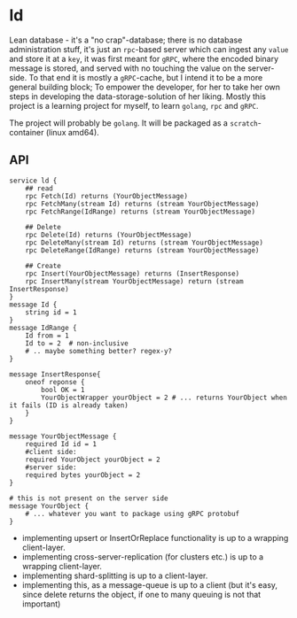# ld
Lean database - it's a "no crap"-database; there is no database administration stuff, it's just an `rpc`-based server 
which can ingest any `value` and store it at a `key`, it was first meant for `gRPC`, where the encoded binary message 
is stored, and served with no touching the value on the server-side. To that end it is mostly a `gRPC`-cache, 
but I intend it to be a more general building block;
To empower the developer, for her to take her own steps in developing the data-storage-solution of her liking. 
Mostly this project is a learning project for myself, to learn `golang`, `rpc` and `gRPC`.

The project will probably be `golang`. It will be packaged as a `scratch`-container (linux amd64).

## API

```gotemplate
service ld {
    ## read
    rpc Fetch(Id) returns (YourObjectMessage) 
    rpc FetchMany(stream Id) returns (stream YourObjectMessage) 
    rpc FetchRange(IdRange) returns (stream YourObjectMessage)
    
    ## Delete 
    rpc Delete(Id) returns (YourObjectMessage) 
    rpc DeleteMany(stream Id) returns (stream YourObjectMessage) 
    rpc DeleteRange(IdRange) returns (stream YourObjectMessage)
    
    ## Create
    rpc Insert(YourObjectMessage) returns (InsertResponse)
    rpc InsertMany(stream YourObjectMessage) return (stream InsertResponse)  
}
message Id {
    string id = 1
}
message IdRange {
    Id from = 1   
    Id to = 2  # non-inclusive
    # .. maybe something better? regex-y? 
}

message InsertResponse{
    oneof reponse {
        bool OK = 1
        YourObjectWrapper yourObject = 2 # ... returns YourObject when it fails (ID is already taken)
    }
}

message YourObjectMessage {
    required Id id = 1
    #client side:
    required YourObject yourObject = 2
    #server side:
    required bytes yourObject = 2
}

# this is not present on the server side
message YourObject {
    # ... whatever you want to package using gRPC protobuf 
}
```
- implementing upsert or InsertOrReplace functionality is up to a wrapping client-layer.
- implementing cross-server-replication (for clusters etc.) is up to a wrapping client-layer.
- implementing shard-splitting is up to a client-layer.
- implementing this, as a message-queue is up to a client (but it's easy, since delete returns the object, if one to many queuing is not that important)

